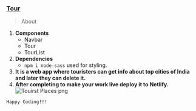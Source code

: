 ### [Tour](https://react-tourist-places.netlify.app)

> About

1. **Components**
   - Navbar
   - Tour
   - TourList
2. **Dependencies**
   - ```npm i node-sass``` used for styling.
3. **It is a web app where touristers can get info about top cities of India and later they can delete it.**
4. **After completing to make your work live deploy it to Netlify.**
![Touirst Places png](https://user-images.githubusercontent.com/50996696/97028548-ec9efa80-1579-11eb-8460-d7e21e928398.png)

```Happy Coding!!!```
